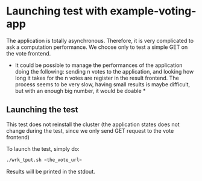 # Launching test with example-voting-app

The application is totally asynchronous. Therefore, it is very complicated to ask a computation performance. We choose only to test a simple GET on the vote frontend. 

* It could be possible to manage the performances of the application doing the following: sending n votes to the application, and looking how long it takes for the n votes are register in the result frontend. The process seems to be very slow, having small results is maybe difficult, but with an enough big number, it would be doable *

## Launching the test

This test does not reinstall the cluster (the application states does not change during the test, since we only send GET request to the vote frontend)

To launch the test, simply do: 

```bash
./wrk_tput.sh <the_vote_url>
```
Results will be printed in the stdout. 


